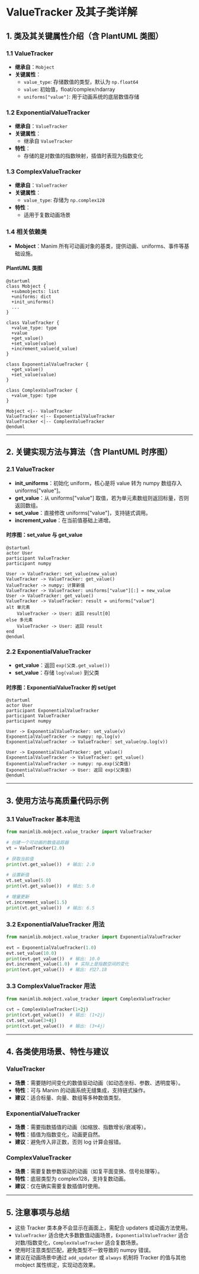 # ValueTracker 及其子类详解

## 1. 类及其关键属性介绍（含 PlantUML 类图）

### 1.1 ValueTracker
- **继承自**：`Mobject`
- **关键属性**：
  - `value_type`: 存储数值的类型，默认为 `np.float64`
  - `value`: 初始值，float/complex/ndarray
  - `uniforms["value"]`: 用于动画系统的底层数值存储

### 1.2 ExponentialValueTracker
- **继承自**：`ValueTracker`
- **关键属性**：
  - 继承自 `ValueTracker`
- **特性**：
  - 存储的是对数值的指数映射，插值时表现为指数变化

### 1.3 ComplexValueTracker
- **继承自**：`ValueTracker`
- **关键属性**：
  - `value_type`: 存储为 `np.complex128`
- **特性**：
  - 适用于复数动画场景

### 1.4 相关依赖类
- **Mobject**：Manim 所有可动画对象的基类，提供动画、uniforms、事件等基础设施。

#### PlantUML 类图
```plantuml
@startuml
class Mobject {
  +submobjects: list
  +uniforms: dict
  +init_uniforms()
  ...
}

class ValueTracker {
  +value_type: type
  +value
  +get_value()
  +set_value(value)
  +increment_value(d_value)
}

class ExponentialValueTracker {
  +get_value()
  +set_value(value)
}

class ComplexValueTracker {
  +value_type: type
}

Mobject <|-- ValueTracker
ValueTracker <|-- ExponentialValueTracker
ValueTracker <|-- ComplexValueTracker
@enduml
```

---

## 2. 关键实现方法与算法（含 PlantUML 时序图）

### 2.1 ValueTracker
- **init_uniforms**：初始化 uniform，核心是将 value 转为 numpy 数组存入 uniforms["value"]。
- **get_value**：从 uniforms["value"] 取值，若为单元素数组则返回标量，否则返回数组。
- **set_value**：直接修改 uniforms["value"]，支持链式调用。
- **increment_value**：在当前值基础上递增。

#### 时序图：set_value 与 get_value
```plantuml
@startuml
actor User
participant ValueTracker
participant numpy

User -> ValueTracker: set_value(new_value)
ValueTracker -> ValueTracker: get_value()
ValueTracker -> numpy: 计算新值
ValueTracker -> ValueTracker: uniforms["value"][:] = new_value
User -> ValueTracker: get_value()
ValueTracker -> ValueTracker: result = uniforms["value"]
alt 单元素
    ValueTracker -> User: 返回 result[0]
else 多元素
    ValueTracker -> User: 返回 result
end
@enduml
```

### 2.2 ExponentialValueTracker
- **get_value**：返回 `exp(父类.get_value())`
- **set_value**：存储 `log(value)` 到父类

#### 时序图：ExponentialValueTracker 的 set/get
```plantuml
@startuml
actor User
participant ExponentialValueTracker
participant ValueTracker
participant numpy

User -> ExponentialValueTracker: set_value(v)
ExponentialValueTracker -> numpy: np.log(v)
ExponentialValueTracker -> ValueTracker: set_value(np.log(v))

User -> ExponentialValueTracker: get_value()
ExponentialValueTracker -> ValueTracker: get_value()
ExponentialValueTracker -> numpy: np.exp(父类值)
ExponentialValueTracker -> User: 返回 exp(父类值)
@enduml
```

---

## 3. 使用方法与高质量代码示例

### 3.1 ValueTracker 基本用法
```python
from manimlib.mobject.value_tracker import ValueTracker

# 创建一个可动画的数值追踪器
vt = ValueTracker(2.0)

# 获取当前值
print(vt.get_value())  # 输出: 2.0

# 设置新值
vt.set_value(5.0)
print(vt.get_value())  # 输出: 5.0

# 增量更新
vt.increment_value(1.5)
print(vt.get_value())  # 输出: 6.5
```

### 3.2 ExponentialValueTracker 用法
```python
from manimlib.mobject.value_tracker import ExponentialValueTracker

evt = ExponentialValueTracker(1.0)
evt.set_value(10.0)
print(evt.get_value())  # 输出: 10.0
evt.increment_value(1.0)  # 实际上是指数空间的变化
print(evt.get_value())  # 输出: 约27.18
```

### 3.3 ComplexValueTracker 用法
```python
from manimlib.mobject.value_tracker import ComplexValueTracker

cvt = ComplexValueTracker(1+2j)
print(cvt.get_value())  # 输出: (1+2j)
cvt.set_value(3+4j)
print(cvt.get_value())  # 输出: (3+4j)
```

---

## 4. 各类使用场景、特性与建议

### ValueTracker
- **场景**：需要随时间变化的数值驱动动画（如动态坐标、参数、透明度等）。
- **特性**：可与 Manim 的动画系统无缝集成，支持链式操作。
- **建议**：适合标量、向量、数组等多种数值类型。

### ExponentialValueTracker
- **场景**：需要指数插值的动画（如缩放、指数增长/衰减等）。
- **特性**：插值为指数变化，动画更自然。
- **建议**：避免传入非正数，否则 log 计算会报错。

### ComplexValueTracker
- **场景**：需要复数参数驱动的动画（如复平面变换、信号处理等）。
- **特性**：底层类型为 complex128，支持复数动画。
- **建议**：仅在确实需要复数插值时使用。

---

## 5. 注意事项与总结
- 这些 Tracker 类本身不会显示在画面上，需配合 updaters 或动画方法使用。
- `ValueTracker` 适合绝大多数数值动画场景，`ExponentialValueTracker` 适合对数/指数变化，`ComplexValueTracker` 适合复数场景。
- 使用时注意类型匹配，避免类型不一致导致的 numpy 错误。
- 建议在动画场景中通过 `add_updater` 或 `always` 机制将 Tracker 的值与其他 mobject 属性绑定，实现动态效果。
